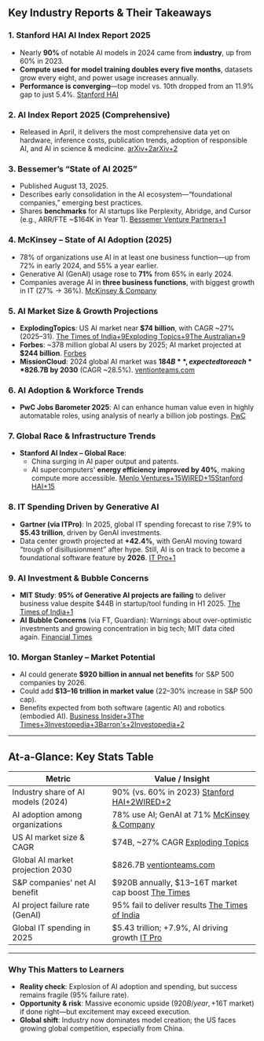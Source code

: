 ## Key Industry Reports & Their Takeaways

### 1. Stanford HAI AI Index Report 2025

- Nearly **90%** of notable AI models in 2024 came from **industry**, up from 60% in 2023.
- **Compute used for model training doubles every five months**, datasets grow every eight, and power usage increases annually.
- **Performance is converging**—top model vs. 10th dropped from an 11.9% gap to just 5.4%. [Stanford HAI](https://hai.stanford.edu/ai-index/2025-ai-index-report?utm_source=chatgpt.com)

### 2. AI Index Report 2025 (Comprehensive)

- Released in April, it delivers the most comprehensive data yet on hardware, inference costs, publication trends, adoption of responsible AI, and AI in science & medicine. [arXiv+2arXiv+2](https://arxiv.org/abs/2504.07139?utm_source=chatgpt.com)

### 3. Bessemer’s “State of AI 2025”

- Published August 13, 2025.
- Describes early consolidation in the AI ecosystem—“foundational companies,” emerging best practices.
- Shares **benchmarks** for AI startups like Perplexity, Abridge, and Cursor (e.g., ARR/FTE ~$164K in Year 1). [Bessemer Venture Partners+1](https://www.bvp.com/atlas/the-state-of-ai-2025?utm_source=chatgpt.com)

### 4. McKinsey – State of AI Adoption (2025)

- 78% of organizations use AI in at least one business function—up from 72% in early 2024, and 55% a year earlier.
- Generative AI (GenAI) usage rose to **71%** from 65% in early 2024.
- Companies average AI in **three business functions**, with biggest growth in IT (27% → 36%). [McKinsey & Company](https://www.mckinsey.com/capabilities/quantumblack/our-insights/the-state-of-ai?utm_source=chatgpt.com)

### 5. AI Market Size & Growth Projections

- **ExplodingTopics**: US AI market near **$74 billion**, with CAGR ~27% (2025–31). [The Times of India+9Exploding Topics+9The Australian+9](https://explodingtopics.com/blog/ai-statistics?utm_source=chatgpt.com)
- **Forbes**: ~378 million global AI users by 2025; AI market projected at **$244 billion**. [Forbes](https://www.forbes.com/sites/bernardmarr/2025/06/03/mind-blowing-ai-statistics-everyone-must-know-about-now-in-2025/?utm_source=chatgpt.com)
- **MissionCloud**: 2024 global AI market was **$184B**, expected to reach **$826.7B by 2030** (CAGR ~28.5%). [ventionteams.com](https://ventionteams.com/solutions/ai/report?utm_source=chatgpt.com)

### 6. AI Adoption & Workforce Trends

- **PwC Jobs Barometer 2025**: AI can enhance human value even in highly automatable roles, using analysis of nearly a billion job postings. [PwC](https://www.pwc.com/gx/en/issues/artificial-intelligence/ai-jobs-barometer.html?utm_source=chatgpt.com)

### 7. Global Race & Infrastructure Trends

- **Stanford AI Index – Global Race**:
  - China surging in AI paper output and patents.
  - AI supercomputers' **energy efficiency improved by 40%**, making compute more accessible. [Menlo Ventures+15WIRED+15Stanford HAI+15](https://www.wired.com/story/stanford-study-global-artificial-intelligence-index?utm_source=chatgpt.com)

### 8. IT Spending Driven by Generative AI

- **Gartner (via ITPro)**: In 2025, global IT spending forecast to rise 7.9% to **$5.43 trillion**, driven by GenAI investments.
- Data center growth projected at **+42.4%**, with GenAI moving toward “trough of disillusionment” after hype. Still, AI is on track to become a foundational software feature by **2026**. [IT Pro+1](https://www.itpro.com/business/business-strategy/generative-ai-enthusiasm-continues-to-beat-out-business-uncertainty?utm_source=chatgpt.com)

### 9. AI Investment & Bubble Concerns

- **MIT Study**: **95% of Generative AI projects are failing** to deliver business value despite $44B in startup/tool funding in H1 2025. [The Times of India+1](https://timesofindia.indiatimes.com/technology/tech-news/mit-study-finds-95-of-generative-ai-projects-are-failing-only-hype-little-transformation/articleshow/123453071.cms?utm_source=chatgpt.com)
- **AI Bubble Concerns** (via FT, Guardian): Warnings about over-optimistic investments and growing concentration in big tech; MIT data cited again. [Financial Times](https://www.ft.com/content/c44c32cd-da47-4ba6-a67a-30c0059931bb?utm_source=chatgpt.com)

### 10. Morgan Stanley – Market Potential

- AI could generate **$920 billion in annual net benefits** for S&P 500 companies by 2026.
- Could add **$13–16 trillion in market value** (22–30% increase in S&P 500 cap).
- Benefits expected from both software (agentic AI) and robotics (embodied AI). [Business Insider+3The Times+3Investopedia+3](https://www.thetimes.co.uk/article/ai-adoption-could-add-billions-to-s-and-p-500-says-morgan-stanley-lmvhrvmvf?utm_source=chatgpt.com)[Barron's+2Investopedia+2](https://www.barrons.com/articles/morgan-stanley-on-ai-big-spending-big-value-creation-147c799e?utm_source=chatgpt.com)

---

## At-a-Glance: Key Stats Table

| Metric | Value / Insight |
|---|---|
| Industry share of AI models (2024) | 90% (vs. 60% in 2023) [Stanford HAI+2WIRED+2](https://hai.stanford.edu/ai-index/2025-ai-index-report?utm_source=chatgpt.com) |
| AI adoption among organizations | 78% use AI; GenAI at 71% [McKinsey & Company](https://www.mckinsey.com/capabilities/quantumblack/our-insights/the-state-of-ai?utm_source=chatgpt.com) |
| US AI market size & CAGR | $74B, ~27% CAGR [Exploding Topics](https://explodingtopics.com/blog/ai-statistics?utm_source=chatgpt.com) |
| Global AI market projection 2030 | $826.7B [ventionteams.com](https://ventionteams.com/solutions/ai/report?utm_source=chatgpt.com) |
| S&P companies' net AI benefit | $920B annually, $13–16T market cap boost [The Times](https://www.thetimes.co.uk/article/ai-adoption-could-add-billions-to-s-and-p-500-says-morgan-stanley-lmvhrvmvf?utm_source=chatgpt.com) |
| AI project failure rate (GenAI) | 95% fail to deliver results [The Times of India](https://timesofindia.indiatimes.com/technology/tech-news/mit-study-finds-95-of-generative-ai-projects-are-failing-only-hype-little-transformation/articleshow/123453071.cms?utm_source=chatgpt.com) |
| Global IT spending in 2025 | $5.43 trillion; +7.9%, AI driving growth [IT Pro](https://www.itpro.com/business/business-strategy/generative-ai-enthusiasm-continues-to-beat-out-business-uncertainty?utm_source=chatgpt.com) |

---

### Why This Matters to Learners

- **Reality check**: Explosion of AI adoption and spending, but success remains fragile (95% failure rate).
- **Opportunity & risk**: Massive economic upside ($920B/year, +$16T market) if done right—but excitement may exceed execution.
- **Global shift**: Industry now dominates model creation; the US faces growing global competition, especially from China.
